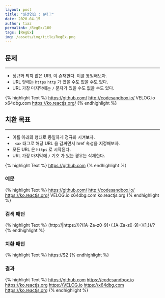 ```yaml
---
layout: post
title: "실전연습 : a태그"
date: 2020-04-15
author: tiaz
permalink: /RegEx/100
tags: [RegEx]
img: /assets/img/title/RegEx.png
---
```

## 문제
---
- 정규화 되지 않은 URL 이 존재한다. 이를 통일해보자.
- URL 앞에는 `https` `http` 가 있을 수도 없을 수도 있다.
- URL 가장 마지막에는 `/` 문자가 있을 수도 없을 수도 있다.

{% highlight Text %}
https://github.com/
http://codesandbox.io/
VELOG.io
x64dbg.com
https://ko.reactjs.org/
{% endhighlight %}

## 치환 목표
---
- 이를 아래의 형태로 동일하게 정규화 시켜보자.
- ` <a>` 태그로 해당 URL 을 감싸면서 href 속성을 지정해보자.
- 모든 URL 은 `https` 로 시작된다.
- URL 가장 마지막에 `/` 기호 가 있는 경우는 삭제한다.

{% highlight Text %}
<a href="https://github.com/">https://github.com</a>
{% endhighlight %}

### 예문
{% highlight Text %}
https://github.com/
http://codesandbox.io/
https://ko.reactjs.org/
VELOG.io
x64dbg.com
ko.reactjs.org
{% endhighlight %}

### 검색 패턴
{% highlight Text %}
(http://|https://)?([A-Za-z0-9]+(\.[A-Za-z0-9]+){1,})/?
{% endhighlight %}

### 치환 패턴
{% highlight Text %}
<a href="https://$2">https://$2</a>
{% endhighlight %}

### 결과
{% highlight Text %}
<a href="https://github.com">https://github.com</a>
<a href="https://codesandbox.io">https://codesandbox.io</a>
<a href="https://ko.reactjs.org">https://ko.reactjs.org</a>
<a href="https://VELOG.io">https://VELOG.io</a>
<a href="https://x64dbg.com">https://x64dbg.com</a>
<a href="https://ko.reactjs.org">https://ko.reactjs.org</a>
{% endhighlight %}